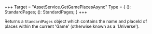+++
Target = "AssetService.GetGamePlacesAsync"
Type = { (): StandardPages; (): StandardPages; }
+++

Returns a `StandardPages` object which contains the name and placeId of places within the current 'Game' (otherwise known as a 'Universe').